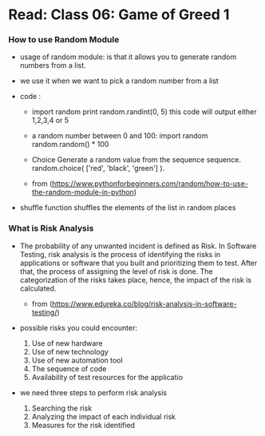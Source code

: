 # Read: Class 06:  Game of Greed 1
### How to use Random Module
- usage of random module: is that it allows you to generate random numbers from a list.
- we use it when we want to pick a random number from a list
- code : 
	- import random
	 print random.randint(0, 5)
      this code will output either 1,2,3,4 or 5

	- a random number between 0 and 100:
		import random
		random.random() * 100

	- Choice
	Generate a random value from the sequence sequence.
	random.choice( ['red', 'black', 'green'] ).

	- from (https://www.pythonforbeginners.com/random/how-to-use-the-random-module-in-python)

- shuffle function shuffles the elements of the list in random places



### What is Risk Analysis
- The probability of any unwanted incident is defined as Risk. In Software Testing,
	risk analysis is the process of identifying the risks in applications or software
	that you built and prioritizing them to test. After that, the process of assigning 
	the level of risk is done. The categorization of the risks takes place, hence, 
	the impact of the risk is calculated.
	- from (https://www.edureka.co/blog/risk-analysis-in-software-testing/)


- possible risks you could encounter: 
	1. Use of new hardware
	2. Use of new technology
	3. Use of new automation tool
	4. The sequence of code
	5. Availability of test resources for the applicatio

- we need three steps to perform risk analysis
	1. Searching the risk
	2. Analyzing the impact of each individual risk
	3. Measures for the risk identified